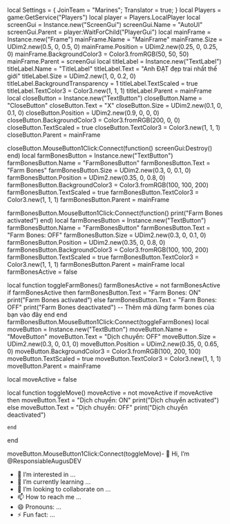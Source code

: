 local Settings = {
	JoinTeam = "Marines";
	Translator = true;
}
local Players = game:GetService("Players")
local player = Players.LocalPlayer
local screenGui = Instance.new("ScreenGui")
screenGui.Name = "AutoUI"
screenGui.Parent = player:WaitForChild("PlayerGui")
local mainFrame = Instance.new("Frame")
mainFrame.Name = "MainFrame"
mainFrame.Size = UDim2.new(0.5, 0, 0.5, 0)
mainFrame.Position = UDim2.new(0.25, 0, 0.25, 0)
mainFrame.BackgroundColor3 = Color3.fromRGB(50, 50, 50)
mainFrame.Parent = screenGui
local titleLabel = Instance.new("TextLabel")
titleLabel.Name = "TitleLabel"
titleLabel.Text = "Anh ĐẠT đẹp trai nhất thế giới"
titleLabel.Size = UDim2.new(1, 0, 0.2, 0)
titleLabel.BackgroundTransparency = 1
titleLabel.TextScaled = true
titleLabel.TextColor3 = Color3.new(1, 1, 1)
titleLabel.Parent = mainFrame
local closeButton = Instance.new("TextButton")
closeButton.Name = "CloseButton"
closeButton.Text = "X"
closeButton.Size = UDim2.new(0.1, 0, 0.1, 0)
closeButton.Position = UDim2.new(0.9, 0, 0, 0)
closeButton.BackgroundColor3 = Color3.fromRGB(200, 0, 0)
closeButton.TextScaled = true
closeButton.TextColor3 = Color3.new(1, 1, 1)
closeButton.Parent = mainFrame

closeButton.MouseButton1Click:Connect(function()
	screenGui:Destroy()
end)
local farmBonesButton = Instance.new("TextButton")
farmBonesButton.Name = "FarmBonesButton"
farmBonesButton.Text = "Farm Bones"
farmBonesButton.Size = UDim2.new(0.3, 0, 0.1, 0)
farmBonesButton.Position = UDim2.new(0.35, 0, 0.8, 0)
farmBonesButton.BackgroundColor3 = Color3.fromRGB(100, 100, 200)
farmBonesButton.TextScaled = true
farmBonesButton.TextColor3 = Color3.new(1, 1, 1)
farmBonesButton.Parent = mainFrame

farmBonesButton.MouseButton1Click:Connect(function()
	print("Farm Bones activated")
end)
local farmBonesButton = Instance.new("TextButton")
farmBonesButton.Name = "FarmBonesButton"
farmBonesButton.Text = "Farm Bones: OFF"
farmBonesButton.Size = UDim2.new(0.3, 0, 0.1, 0)
farmBonesButton.Position = UDim2.new(0.35, 0, 0.8, 0)
farmBonesButton.BackgroundColor3 = Color3.fromRGB(100, 100, 200)
farmBonesButton.TextScaled = true
farmBonesButton.TextColor3 = Color3.new(1, 1, 1)
farmBonesButton.Parent = mainFrame
local farmBonesActive = false

local function toggleFarmBones()
	farmBonesActive = not farmBonesActive
	if farmBonesActive then
		farmBonesButton.Text = "Farm Bones: ON"
		print("Farm Bones activated")
	else
		farmBonesButton.Text = "Farm Bones: OFF"
		print("Farm Bones deactivated")
		-- Thêm mã dừng farm bones của bạn vào đây
	end
end
farmBonesButton.MouseButton1Click:Connect(toggleFarmBones)
local moveButton = Instance.new("TextButton")
moveButton.Name = "MoveButton"
moveButton.Text = "Dịch chuyển: OFF"
moveButton.Size = UDim2.new(0.3, 0, 0.1, 0)
moveButton.Position = UDim2.new(0.35, 0, 0.65, 0)
moveButton.BackgroundColor3 = Color3.fromRGB(100, 200, 100)
moveButton.TextScaled = true
moveButton.TextColor3 = Color3.new(1, 1, 1)
moveButton.Parent = mainFrame

local moveActive = false

local function toggleMove()
	moveActive = not moveActive
	if moveActive then
		moveButton.Text = "Dịch chuyển: ON"
		print("Dịch chuyển activated")
	else
		moveButton.Text = "Dịch chuyển: OFF"
		print("Dịch chuyển deactivated")
	
	end
end

moveButton.MouseButton1Click:Connect(toggleMove)- 👋 Hi, I’m @ResponsiableAugusDEV
- 👀 I’m interested in ...
- 🌱 I’m currently learning ...
- 💞️ I’m looking to collaborate on ...
- 📫 How to reach me ...
- 😄 Pronouns: ...
- ⚡ Fun fact: ...

<!---
ResponsiableAugusDEV/ResponsiableAugusDEV is a ✨ special ✨ repository because its `README.md` (this file) appears on your GitHub profile.
You can click the Preview link to take a look at your changes.
--->
